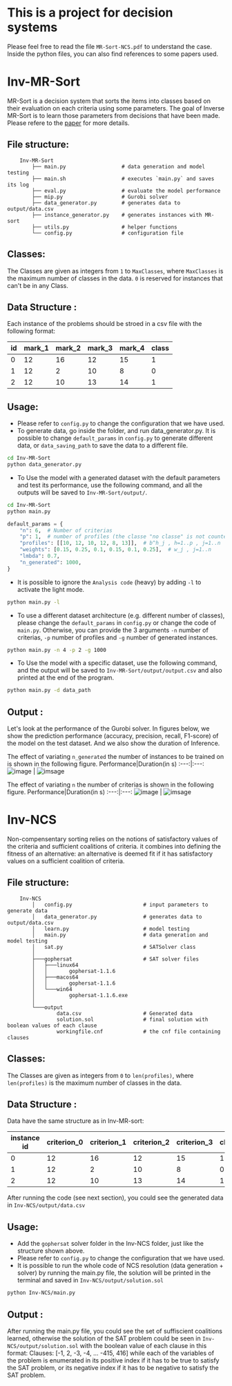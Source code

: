 # This is a project for decision systems

Please feel free to read the file `MR-Sort-NCS.pdf` to understand the case. Inside the python files, you can also find references to some papers used.

# Inv-MR-Sort
MR-Sort is a decision system that sorts the items into classes based on their evaluation on each criteria using some parameters. The goal of Inverse MR-Sort is to learn those parameters from decisions that have been made. 
Please refere to the [paper](https://www.researchgate.net/publication/221367488_Learning_the_Parameters_of_a_Multiple_Criteria_Sorting_Method) for more details.
## File structure:
```
    Inv-MR-Sort
        ├── main.py                  # data generation and model testing
        ├── main.sh                  # executes `main.py` and saves its log
        ├── eval.py                  # evaluate the model performance
        ├── mip.py                   # Gurobi solver
        ├── data_generator.py        # generates data to output/data.csv
        ├── instance_generator.py    # generates instances with MR-sort
        ├── utils.py                 # helper functions
        └── config.py                # configuration file 
```
## Classes:
The Classes are given as integers from `1` to `MaxClasses`, where `MaxClasses` is the maximum number of classes in the data. `0` is reserved for instances that can't be in any Class.

## Data Structure :
Each instance of the problems should be stroed in a csv file with the following format:
<center>

| id  |  mark_1  |  mark_2  |mark_3 |   mark_4  |      class   |
|---- |----|----|----|--------------|-----------|
|  0  |  12  |  16  |    12         |     15    |     1     |
|  1  |  12  |  2  |     10         |     8     |     0    |
|  2  |  12  |  10  |    13         |     14    |     1    |
</center>

## Usage:
- Please refer to `config.py` to change the configuration that we have used.
- To generate data, go inside the folder, and run data_generator.py. It is possible to change `default_params` in `config.py` to generate different data, or `data_saving_path` to save the data to a different file.
```bash
cd Inv-MR-Sort
python data_generator.py
```
- To Use the model with a generated dataset with the default parameters and test its performance, use the following command, and all the outputs will be saved to `Inv-MR-Sort/output/`.
```bash
cd Inv-MR-Sort
python main.py
```
```python
default_params = {
    "n": 6,  # Number of criterias
    "p": 1,  # number of profiles (the classe "no classe" is not counted)
    "profiles": [[10, 12, 10, 12, 8, 13]],  # b^h_j , h=1..p , j=1..n
    "weights": [0.15, 0.25, 0.1, 0.15, 0.1, 0.25],  # w_j , j=1..n
    "lmbda": 0.7,
    "n_generated": 1000,
}
```
- It is possible to ignore the `Analysis code` (heavy) by adding `-l` to activate the light mode.
```bash
python main.py -l
```

- To use a different dataset architecture (e.g. different number of classes), please change the `default_params` in `config.py` or change the code of `main.py`. Otherwise, you can provide the 3 arguments `-n` number of criterias, `-p` number of profiles and `-g` number of generated instances.

```bash
python main.py -n 4 -p 2 -g 1000
```

- To Use the model with a specific dataset, use the following command, and the output will be saved to `Inv-MR-Sort/output/output.csv` and also printed at the end of the program.
```bash
python main.py -d data_path
```
## Output :
Let's look at the performance of the Gurobi solver. In figures below, we show the prediction performance (accuracy, precision, recall, F1-score) of the model on the test dataset. And we also show the duration of Inference.


The effect of variating `n_generated` the number of instances to be trained on is shown in the following figure.
Performance|Duration(in s)
:---:|:---:
![image](./assets/score_n_generated_effect.png) | ![imsage](./assets/duration_n_generated_effect.png)


The effect of variating `n` the number of criterias is shown in the following figure.
Performance|Duration(in s)
:---:|:---:
![image](./assets/score_n_effect.png) | ![imsage](./assets/duration_n_effect.png)


# Inv-NCS
Non-compensentary sorting relies on the notions of satisfactory values of the criteria and sufficient coalitions of criteria. it combines into defining the fitness of an alternative: an alternative is deemed fit if it has satisfactory values on a sufficient coalition of criteria.
## File structure:
```
    Inv-NCS
        │   config.py                       # input parameters to generate data
        │   data_generator.py               # generates data to output/data.csv
        │   learn.py                        # model testing
        │   main.py                         # data generation and model testing
        │   sat.py                          # SATSolver class
        │
        ├───gophersat                       # SAT solver files
        │   ├───linux64
        │   │       gophersat-1.1.6
        │   ├───macos64
        │   │       gophersat-1.1.6
        │   └───win64
        │           gophersat-1.1.6.exe
        │
        └───output
                data.csv                    # Generated data
                solution.sol                # final solution with boolean values of each clause
                workingfile.cnf             # the cnf file containing clauses

```

## Classes:
The Classes are given as integers from `0` to `len(profiles)`, where `len(profiles)` is the maximum number of classes in the data. 

## Data Structure :
Data have the same structure as in Inv-MR-sort:
<center>

| instance id  |criterion_0|criterion_1|criterion_2|criterion_3|    class  |
|------------- |-----------|-----------|-----------|-----------|-----------|
|  0           |  12       |  16       |    12     |     15    |     1     |
|  1           |  12       |  2        |    10     |     8     |     0     |
|  2           |  12       |  10       |    13     |     14    |     1     |

</center>

After running the code (see next section), you could see the generated data in `Inv-NCS/output/data.csv`
## Usage:

- Add the `gophersat` solver folder in the Inv-NCS folder, just like the structure shown above.
- Please refer to `config.py` to change the configuration that we have used.
- It is possible to run the whole code of NCS resolution (data generation + solver) by running the main.py file, the solution will be printed in the terminal and saved in `Inv-NCS/output/solution.sol`
```bash
python Inv-NCS/main.py
```
## Output :
After running the main.py file, you could see the set of suffiscient coalitions learned, otherwise the solution of the SAT problem could be seen in `Inv-NCS/output/solution.sol`
with the boolean value of each clause in this format:
Clauses: [-1, 2, -3, -4, ...  -415, 416] 
while each of the variables of the problem is enumerated in its positive index if it has to be true to satisfy the SAT problem, or its negative index if it has to be negative to satisfy the SAT problem.